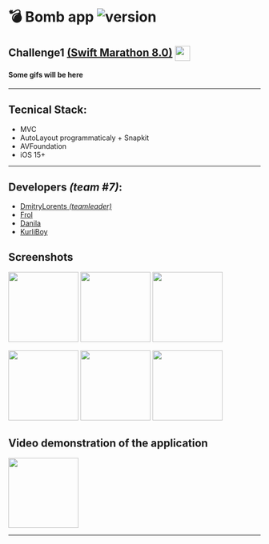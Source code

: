 # 💣 Bomb app ![version](https://img.shields.io/badge/v1.0-release-green?link=release)

## Challenge1 [(Swift Marathon 8.0)](https://t.me/swiftmarathon) <a href="url"><img src="https://github.com/DmitryLorents/Bomba-Challenge1/blob/dmitry/readmeFix/Bomba-Challenge1/SupportingFiles/Assets.xcassets/ReadmeFiles/swiftMarathon.imageset/swift%20Marathon.jpeg" height="auto" width="30" align="center"></a>

#### Some gifs will be here
---

## Tecnical Stack:

* MVC
* AutoLayout programmaticaly + Snapkit
* AVFoundation
* iOS 15+

---

## Developers *(team #7)*:

* [DmitryLorents *(teamleader)*](https://github.com/DmitryLorents)
* [Frol](https://github.com/AndrewFrolenkov)
* [Danila](https://github.com/DanilaBolshakov1999)
* [KurliBoy](https://github.com/GerashchenkoDmitry)

## Screenshots

<img src="https://github.com/DmitryLorents/Bomba-Challenge1/blob/dmitry/readmeFix/Bomba-Challenge1/SupportingFiles/Assets.xcassets/ReadmeFiles/MainViewController.imageset/MainViewController.png" width="140"/> <img src="https://github.com/DmitryLorents/Bomba-Challenge1/blob/dmitry/readmeFix/Bomba-Challenge1/SupportingFiles/Assets.xcassets/ReadmeFiles/GameViewController.imageset/GameViewController.png" width="140"/>  <img src="https://github.com/DmitryLorents/Bomba-Challenge1/blob/dmitry/readmeFix/Bomba-Challenge1/SupportingFiles/Assets.xcassets/ReadmeFiles/AnimationGameViewController.imageset/AnimationGameViewController.png" width="140"/> 

  <img src="https://github.com/DmitryLorents/Bomba-Challenge1/blob/dmitry/readmeFix/Bomba-Challenge1/SupportingFiles/Assets.xcassets/ReadmeFiles/GameEndViewController.imageset/GameEndViewController.png" width="140"/>  <img src="https://github.com/DmitryLorents/Bomba-Challenge1/blob/dmitry/readmeFix/Bomba-Challenge1/SupportingFiles/Assets.xcassets/ReadmeFiles/CategoryViewController.imageset/CategoryViewController.png" width="140"/>  <img src="https://github.com/DmitryLorents/Bomba-Challenge1/blob/dmitry/readmeFix/Bomba-Challenge1/SupportingFiles/Assets.xcassets/ReadmeFiles/RulesViewController.imageset/RulesViewController.png" width="140"/>

## Video demonstration of the application

<img src="https://github.com/DmitryLorents/Bomba-Challenge1/blob/dmitry/readmeFix/Bomba-Challenge1/SupportingFiles/Assets.xcassets/ReadmeFiles/GameAnimation.dataset/GameAnimation.gif" width="140"/>

---


